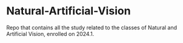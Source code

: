 # Natural-Artificial-Vision
Repo that contains all the study related to the classes of Natural and Artificial Vision, enrolled on 2024.1.
